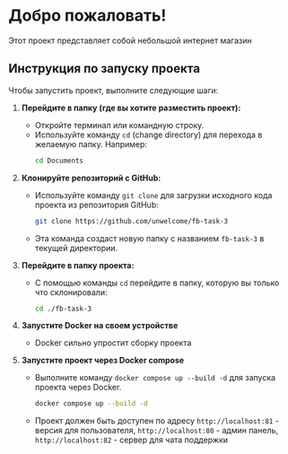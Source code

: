 # Добро пожаловать!

Этот проект представляет собой небольшой интернет магазин

## Инструкция по запуску проекта

Чтобы запустить проект, выполните следующие шаги:

1.  **Перейдите в папку (где вы хотите разместить проект):**
    *   Откройте терминал или командную строку.
    *   Используйте команду `cd` (change directory) для перехода в желаемую папку. Например:
        ```bash
        cd Documents
        ```

2.  **Клонируйте репозиторий с GitHub:**
    *   Используйте команду `git clone` для загрузки исходного кода проекта из репозитория GitHub:
        ```bash
        git clone https://github.com/unwelcome/fb-task-3
        ```
    *   Эта команда создаст новую папку с названием `fb-task-3` в текущей директории.

3.  **Перейдите в папку проекта:**
    *   С помощью команды `cd` перейдите в папку, которую вы только что склонировали:
        ```bash
        cd ./fb-task-3
        ```

4.  **Запустите Docker на своем устройстве**
    *   Docker сильно упростит сборку проекта

5.  **Запустите проект через Docker compose**
    *   Выполните команду `docker compose up --build -d` для запуска проекта через Docker.
        ```bash
        docker compose up --build -d
        ```
    *   Проект должен быть доступен по адресу `http://localhost:81` - версия для пользователя, `http://localhost:80` - админ панель, `http://localhost:82` - сервер для чата поддержки